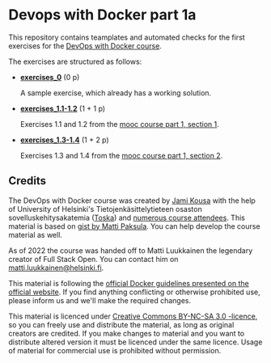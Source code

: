 # Devops with Docker part 1a

This repository contains teamplates and automated checks for the first exercises for the [DevOps with Docker course](https://devopswithdocker.com/).

The exercises are structured as follows:

* [**exercises_0**](./exercises_0/) (0 p)

    A sample exercise, which already has a working solution.

* [**exercises_1.1-1.2**](./exercises_1.1-1.2/) (1 + 1 p)

    Exercises 1.1 and 1.2 from the [mooc course part 1, section 1](https://devopswithdocker.com/part-1/section-1).

* [**exercises_1.3-1.4**](./exercises_1.3-1.4/) (1 + 2 p)

    Exercises 1.3 and 1.4 from the [mooc course part 1, section 2](https://devopswithdocker.com/part-1/section-2).



## Credits

The DevOps with Docker course was created by [Jami Kousa](https://github.com/jakousa) with the help of University of Helsinki's Tietojenkäsittelytieteen osaston sovelluskehitysakatemia ([Toska](https://toska.dev)) and [numerous course attendees](https://github.com/docker-hy/docker-hy.github.io/graphs/contributors). This material is based on [gist by Matti Paksula](https://gist.github.com/matti/0b44eb865d70d98ffe0351fd8e6fa35d). You can help develop the course material as well.

As of 2022 the course was handed off to Matti Luukkainen the legendary creator of Full Stack Open. You can contact him on matti.luukkainen@helsinki.fi.

This material is following the [official Docker guidelines presented on the official website](https://www.docker.com/legal/trademark-guideline). If you find anything conflicting or otherwise prohibited use, please inform us and we'll make the required changes.

This material is licenced under [Creative Commons BY-NC-SA 3.0 -licence](http://creativecommons.org/licenses/by-nc-sa/3.0/), so you can freely use and distribute the material, as long as original creators are credited. If you make changes to material and you want to distribute altered version it must be licenced under the same licence. Usage of material for commercial use is prohibited without permission.

